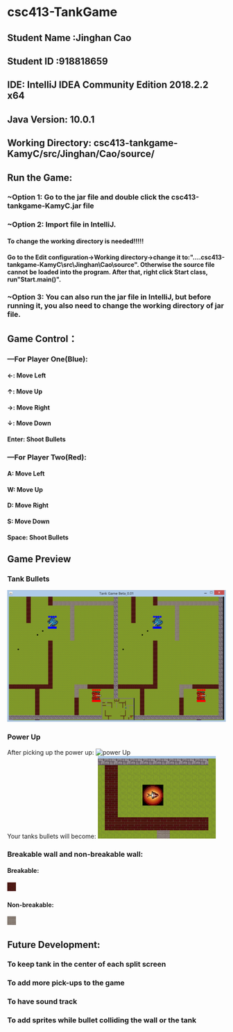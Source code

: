 # csc413-TankGame

## Student Name :Jinghan Cao
## Student ID :918818659
## IDE: IntelliJ IDEA Community Edition 2018.2.2 x64
## Java Version: 10.0.1
## Working Directory: csc413-tankgame-KamyC/src/Jinghan/Cao/source/
## Run the Game: 
### ~Option 1: Go to the jar file and double click the csc413-tankgame-KamyC.jar file
### ~Option 2: Import file in IntelliJ. 
#### To change the working directory is needed!!!!!
#### Go to the Edit configuration->Working directory->change it to:"....csc413-tankgame-KamyC\src\Jinghan\Cao\source". Otherwise the source file cannot be loaded into the program. After that, right click Start class, run"Start.main()".
### ~Option 3: You can also run the jar file in IntelliJ, but before running it, you also need to change the working directory of jar file.   
## Game Control：
### —For Player One(Blue): 
#### ←: Move Left 
#### ↑: Move Up
#### →: Move Right
#### ↓: Move Down
#### Enter: Shoot Bullets

### —For Player Two(Red):
#### A: Move Left 
#### W: Move Up
#### D: Move Right
#### S: Move Down
#### Space: Shoot Bullets
## Game Preview
### Tank Bullets
![Normal Bullets](https://github.com/KamyC/CSC413_Software-Development/blob/master/Tank_Game/csc413-tankgame-KamyC/src/Jinghan/Cao/source/preview1.png)
### Power Up
After picking up the power up:
![power Up](https://github.com/csc413-01-fa18/csc413-tankgame-KamyC/blob/master/src/Jinghan/Cao/source/preview3.png)   
Your tanks bullets will become:
![power Up](https://github.com/KamyC/CSC413_Software-Development/blob/master/Tank_Game/csc413-tankgame-KamyC/src/Jinghan/Cao/source/preview3.png)
### Breakable wall and non-breakable wall:
#### Breakable:
![Breakable wall](https://github.com/KamyC/CSC413_Software-Development/blob/master/Tank_Game/csc413-tankgame-KamyC/src/Jinghan/Cao/source/wallB.png)
#### Non-breakable:
![Non-breakable wall](https://github.com/KamyC/CSC413_Software-Development/blob/master/Tank_Game/csc413-tankgame-KamyC/src/Jinghan/Cao/source/wallA.png)  
## Future Development:
### To keep tank in the center of each split screen
### To add more pick-ups to the game
### To have sound track
### To add sprites while bullet colliding the wall or the tank
